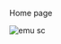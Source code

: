 Home page  
  
![emu sc](https://github.com/user-attachments/assets/655c3b92-f346-4ffb-89eb-122b4b58a4c3)
